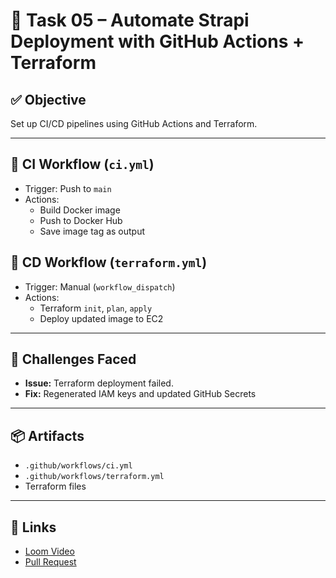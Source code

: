 # 🔁 Task 05 – Automate Strapi Deployment with GitHub Actions + Terraform

## ✅ Objective
Set up CI/CD pipelines using GitHub Actions and Terraform.

---

## 🔧 CI Workflow (`ci.yml`)

- Trigger: Push to `main`
- Actions:
  - Build Docker image
  - Push to Docker Hub
  - Save image tag as output

## 🔧 CD Workflow (`terraform.yml`)

- Trigger: Manual (`workflow_dispatch`)
- Actions:
  - Terraform `init`, `plan`, `apply`
  - Deploy updated image to EC2

---

## 🧩 Challenges Faced

- **Issue:** Terraform deployment failed.
- **Fix:** Regenerated IAM keys and updated GitHub Secrets

---

## 📦 Artifacts

- `.github/workflows/ci.yml`
- `.github/workflows/terraform.yml`
- Terraform files

---

## 🔗 Links

- [Loom Video](#)
- [Pull Request](#)